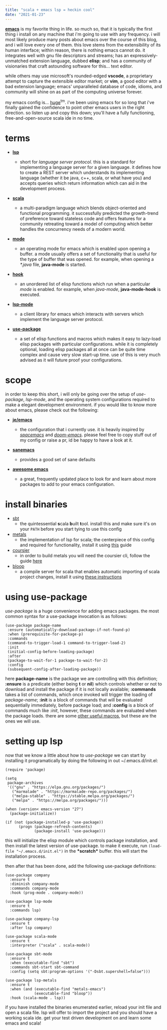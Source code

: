 ```yaml
---
title: "scala + emacs lsp = heckin cool"
date: "2021-01-23"
---
```


[**emacs**](https://www.gnu.org/software/emacs) is my favorite thing in life. so much so, that it is typically the first thing i install on any machine that i'm going to use with any frequency. i will most likely produce many posts about emacs over the course of this blog, and i will love every one of them. this love stems from the extensibility of its human interface; within reason, there is nothing emacs cannot do. it integrates well with gnu file descriptors and streams; has an expressively-unmatched extension language, dubbed **elisp**; and has a community of visionaries that craft astounding software for this... text editor.

while others may use microsoft's rounded-edged **vscode**, a proprietary attempt to capture the extensible editor market; or **vim**, a good editor with a bad extension language; emacs' unparalleled database of code, idioms, and community will shine on as part of the computing universe forever.

my emacs config is... [huge](https://github.com/lagooned/emacs)<sup>tm</sup>. i've been using emacs for so long that i've finally gained the confidence to point other emacs users in the right direction. so listen up and copy this down; you'll have a fully functioning, free-and-open-source scala ide in no time.

# terms

- **[lsp](https://github.com/microsoft/language-server-protocol)**
  - short for *language server protocol*. this is a standard for implementing a language server for a given language. it defines how to create a REST server which understands its implementing language (whether it be java, c++, scala, or what have you) and accepts queries which return information which can aid in the development process.

- **[scala](https://www.scala-lang.org)**
  - a multi-paradigm language which blends object-oriented and functional programming. it successfully predicted the growth-trend of preference toward stateless code and offers features for a community retreating toward a model of computing which better handles the concurrency needs of a modern world.

- **[mode](https://www.gnu.org/software/emacs/manual/html_node/emacs/Modes.html)**
  - an operating mode for emacs which is enabled upon opening a buffer. a mode usually offers a set of functionality that is useful for the type of buffer that was opened. for example, when opening a *\*.java* file, **java-mode** is started.

- **[hook](https://www.gnu.org/software/emacs/manual/html_node/elisp/Setting-Hooks.html)**
  - an unordered list of elisp functions which run when a particular *mode* is enabled. for example, when *java-mode*, **java-mode-hook** is executed.

- **[lsp-mode](https://github.com/emacs-lsp/lsp-mode)**
  - a client library for emacs which interacts with servers which implement the language server protocol.

- **[use-package](https://github.com/jwiegley/use-package)**
  - a set of elisp functions and macros which makes it easy to lazy-load elisp packages with particular configurations. while it is completely optional, loading elisp packages all at once can be quite time complex and cause very slow start-up time. use of this is very much advised as it will future proof your configurations.

# scope

in order to keep this short, i will only be going over the setup of *use-package*, *lsp-mode*, and the operating system configurations required to make a elegant development environment. if you would like to know more about emacs, please check out the following:

- **[je/emacs](http://github.com/lagooned/emacs)**
  - the configuration that i currently use. it is heavily inspired by *[spacemacs](https://www.spacemacs.org)* and *[doom-emacs](https://github.com/hlissner/doom-emacs)*. please feel free to copy stuff out of my config or raise a pr, id be happy to have a look at it.

- **[sanemacs](https://sanemacs.com)**
  - provides a good set of sane defaults

- **[awesome emacs](https://github.com/emacs-tw/awesome-emacs)**
  - a great, frequently updated place to look for and learn about more packages to add to your emacs configuration.

# install binaries

- [sbt](https://www.scala-sbt.org)
  - the quintessential **s**cala **b**uilt **t**ool. install this and make sure it's on your `PATH` before you start tying to use this config
- [metals](https://github.com/scalameta/metals)
  - the implementation of lsp for scala; the centerpiece of this config and required for functionality, install it using [this](https://scalameta.org/metals/docs/editors/emacs.html) guide
- [coursier](https://get-coursier.io)
  - in order to build metals you will need the coursier cli, follow the guide [here](https://get-coursier.io/docs/cli-installation)
- [bloop](https://scalacenter.github.io/bloop/)
  - a compile server for scala that enables automatic importing of scala project changes, install it using [these instructions](https://scalameta.org/metals/docs/build-tools/bloop.html)

# using use-package

*use-package* is a huge convenience for adding emacs packages. the most common syntax for a use-package invocation is as follows:

```elisp
(use-package package-name
 :ensure (automatically-download-package-if-not-found-p)
 :when (prerequisite-for-package-p)
 :commands
 (command-to-trigger-load-1 command-to-trigger-load-2)
 :init
 (initial-config-before-loading-package)
 :after
 (package-to-wait-for-1 package-to-wait-for-2)
 :config
 (subsequent-config-after-loading-package))
```

here **package-name** is the package we are controlling with this definition; **:ensure** is a predicate (either being **t** or **nil**) which controls whether or not to download and install the package if it is not locally available; **:commands** takes a list of commands, which once invoked will trigger the loading of *package-name*; **:init** is a block of commands that will be evaluated sequentially immediately, before package load; and **:config** is a block of commands much like *:init*, however, these commands are evaluated when the package loads. there are some [other useful macros](https://github.com/jwiegley/use-package/blob/master/README.md), but these are the ones we will use.

# setting up lsp

now that we know a little about how to *use-package* we can start by installing it programatically by doing the following in out ~/.emacs.d/init.el:

```elisp
(require 'package)

(setq
 package-archives
 '(("gnu" . "https://elpa.gnu.org/packages/")
   ("marmalade" . "https://marmalade-repo.org/packages/")
   ("melpa-stable" . "https://stable.melpa.org/packages/")
   ("melpa" . "https://melpa.org/packages/")))

(when (version< emacs-version "27")
  (package-initialize))

(if (not (package-installed-p 'use-package))
      (progn (package-refresh-contents)
             (package-install 'use-package)))
```

this will initialize the elisp module which controls package installation, and then install the latest version of use-package. to make it execute, run `(load-file "~/.emacs.d/init.el")` in the **\*scratch\*** buffer. this will start the installation process.

then after that has been done, add the following use-package definitions:

```elisp
(use-package company
  :ensure t
  :diminish company-mode
  :commands company-mode
  :hook (prog-mode . company-mode))

(use-package lsp-mode
  :ensure t
  :commands lsp)

(use-package company-lsp
  :ensure t
  :after lsp company)

(use-package scala-mode
  :ensure t
  :interpreter ("scala" . scala-mode))

(use-package sbt-mode
  :ensure t
  :when (executable-find "sbt")
  :commands sbt-start sbt-command
  :config (setq sbt:program-options '("-Dsbt.supershell=false")))

(use-package lsp-metals
  :ensure t
  :when (and (executable-find "metals-emacs")
             (executable-find "bloop"))
  :hook (scala-mode . lsp))
```

if you have installed the binaries enumerated earlier, reload your init file and open a scala file. lsp will offer to import the project and you should have a working scala ide. get your test driven development on and learn some emacs and scala!
